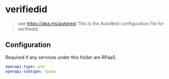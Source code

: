 # verifiedid

> see https://aka.ms/autorest
> This is the AutoRest configuration file for verifiedid.

## Configuration

Required if any services under this folder are RPaaS.

```yaml
openapi-type: arm
openapi-subtype: rpaas
```
